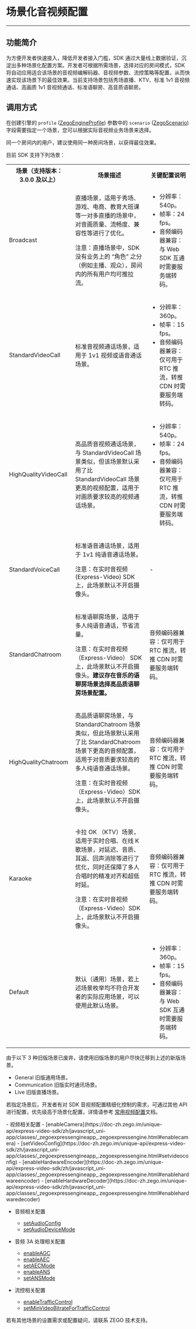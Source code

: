 # 场景化音视频配置

- - -

## 功能简介

为方便开发者快速接入，降低开发者接入门槛，SDK 通过大量线上数据验证，沉淀出多种场景化配置方案。开发者可根据所需场景，选择对应的房间模式，SDK 将自动应用适合该场景的音视频编解码器、音视频参数、流控策略等配置，从而快速实现该场景下的最佳效果。当前支持场景包括秀场直播、KTV、标准 1v1 音视频通话、高画质 1v1 音视频通话、标准语聊房、高音质语聊房。

## 调用方式

在创建引擎的 `profile` ([ZegoEngineProfile](https://doc-zh.zego.im/unique-api/express-video-sdk/zh/javascript_uni-app/classes/_zegoexpressdefines_.zegoengineprofile.html#scenario)) 参数中的 `scenario` ([ZegoScenario](https://doc-zh.zego.im/unique-api/express-video-sdk/zh/javascript_uni-app/enums/_zegoexpressdefines_.zegoscenario.html)) 字段需要指定一个场景，您可以根据实际音视频业务场景来选择。

<Warning title="注意">


同一个房间内的用户，建议使用同一种房间场景，以获得最佳效果。

</Warning>



目前 SDK 支持下列场景：

<table>
  
<tbody><tr>
<th>场景（支持版本：3.0.0 及以上）</th>
<th>场景描述</th>
<th>关键配置说明</th>
</tr>
<tr>
<td>Broadcast</td>
<td>
<p>直播场景，适用于秀场、游戏、电商、教育大班课等一对多直播的场景中，对音画质量、流畅度、兼容性等进行了优化。</p>
<p>注意：直播场景中，SDK 没有业务上的 “角色” 之分（例如主播、观众），房间内的所有用户均可推拉流。</p>
</td>
<td><ul><li>分辨率：540p。</li><li>帧率：24 fps。</li><li>音频编码器兼容：与 Web SDK 互通时需要服务端转码。</li></ul></td>
</tr>
<tr>
<td>StandardVideoCall</td>
<td><p>标准音视频通话场景，适用于 1v1 视频或语音通话场景。</p></td>
<td><ul><li>分辨率：360p。</li><li>帧率：15 fps。</li><li>音频编码器兼容：仅可用于 RTC 推流，转推 CDN 时需要服务端转码。</li></ul></td>
</tr>
<tr>
<td>HighQualityVideoCall</td>
<td><p>高品质音视频通话场景，与 StandardVideoCall 场景类似，但该场景默认采用了比 StandardVideoCall 场景更高的视频配置，适用于对画质要求较高的视频通话场景。</p></td>
<td><ul><li>分辨率：540p。</li><li>帧率：24 fps。</li><li>音频编码器兼容：仅可用于 RTC 推流，转推 CDN 时需要服务端转码。</li></ul></td>
</tr>
<tr>
<td>StandardVoiceCall</td>
<td><p>标准语音通话场景，适用于 1v1 纯语音通话场景。</p><p>注意：在实时音视频 (Express-Video) SDK 上，此场景默认不开启摄像头。</p></td>
<td>-</td>
</tr>
<tr>
<td>StandardChatroom</td>
<td><p>标准语聊房场景，适用于多人纯语音通话，节省流量。</p><p>注意：在实时音视频 （Express-Video） SDK 上，此场景默认不开启摄像头。<b>建议存在音乐的语聊房场景选择高品质语聊房场景配置。 </b></p></td>
<td>音频编码器兼容：仅可用于 RTC 推流，转推 CDN 时需要服务端转码。</td>
</tr>
<tr>
<td>HighQualityChatroom</td>
<td><p>高品质语聊房场景，与 StandardChatroom 场景类似，但此场景默认采用了比 StandardChatroom 场景下更高的音频配置，适用于对音质要求较高的多人纯语音通话场景。</p><p>注意：在实时音视频 （Express-Video）SDK 上，此场景默认不开启摄像头。</p></td>
<td>音频编码器兼容：仅可用于 RTC 推流，转推 CDN 时需要服务端转码。</td>
</tr>
<tr>
<td>Karaoke</td>
<td><p>卡拉 OK （KTV）场景，适用于实时合唱、在线 K 歌场景，对延迟、音质、耳返、回声消除等进行了优化，同时还保障了多人合唱时的精准对齐和超低时延。</p><p>注意：在实时音视频（Express-Video）SDK 上，此场景默认不开启摄像头。</p></td>
<td>音频编码器兼容：仅可用于 RTC 推流，转推 CDN 时需要服务端转码。</td>
</tr>
<tr>
<td>Default</td>
<td><p>默认（通用）场景，若上述场景枚举均不符合开发者的实际应用场景，可以使用此默认场景。</p></td>
<td><ul><li>分辨率：360p。</li><li>帧率：15 fps。</li><li>音频编码器兼容：与 Web SDK 互通时需要服务端转码。</li></ul></td>
</tr>
</tbody></table>




<Accordion title="另外 SDK 还提供 3 种旧版场景，仅适用于从 Express v3.0.0 以前的 SDK 版本升级的用户。" defaultOpen="false">
<Warning title="注意">



由于以下 3 种旧版场景已废弃，请使用旧版场景的用户尽快迁移到上述的新版场景。

</Warning>



- General 旧版通用场景。
- Communication 旧版实时通讯场景。
- Live 旧版直播场景。
</Accordion>


若指定场景后，开发者有对 SDK 音视频配置精细化控制的需求，可通过其他 API 进行配置，优先级高于场景化配置，详情请参考 [常用视频配置](https://doc-zh.zego.im/article/10406)文档。

<Accordion title="可进行精细化配置的 API 接口" defaultOpen="false">
- 视频相关配置
  - [enableCamera](https://doc-zh.zego.im/unique-api/express-video-sdk/zh/javascript_uni-app/classes/_zegoexpressengineapp_.zegoexpressengine.html#enablecamera)
  - [setVideoConfig](https://doc-zh.zego.im/unique-api/express-video-sdk/zh/javascript_uni-app/classes/_zegoexpressengineapp_.zegoexpressengine.html#setvideoconfig)
  - [enableHardwareEncoder](https://doc-zh.zego.im/unique-api/express-video-sdk/zh/javascript_uni-app/classes/_zegoexpressengineapp_.zegoexpressengine.html#enablehardwareencoder)
  - [enableHardwareDecoder](https://doc-zh.zego.im/unique-api/express-video-sdk/zh/javascript_uni-app/classes/_zegoexpressengineapp_.zegoexpressengine.html#enablehardwaredecoder)

- 音频相关配置
  - [setAudioConfig](https://doc-zh.zego.im/unique-api/express-video-sdk/zh/javascript_uni-app/classes/_zegoexpressengineapp_.zegoexpressengine.html#setaudioconfig)
  - [setAudioDeviceMode](https://doc-zh.zego.im/unique-api/express-video-sdk/zh/javascript_uni-app/classes/_zegoexpressengineapp_.zegoexpressengine.html#setaudiodevicemode)

- 音频 3A 处理相关配置
  - [enableAGC](https://doc-zh.zego.im/unique-api/express-video-sdk/zh/javascript_uni-app/classes/_zegoexpressengineapp_.zegoexpressengine.html#enableagc)
  - [enableAEC](https://doc-zh.zego.im/unique-api/express-video-sdk/zh/javascript_uni-app/classes/_zegoexpressengineapp_.zegoexpressengine.html#enableaec)
  - [setAECMode](https://doc-zh.zego.im/unique-api/express-video-sdk/zh/javascript_uni-app/classes/_zegoexpressengineapp_.zegoexpressengine.html#setaecmode)
  - [enableANS](https://doc-zh.zego.im/unique-api/express-video-sdk/zh/javascript_uni-app/classes/_zegoexpressengineapp_.zegoexpressengine.html#enableans)
  - [setANSMode](https://doc-zh.zego.im/unique-api/express-video-sdk/zh/javascript_uni-app/classes/_zegoexpressengineapp_.zegoexpressengine.html#setansmode)

- 流控相关配置
  - [enableTrafficControl](https://doc-zh.zego.im/unique-api/express-video-sdk/zh/javascript_uni-app/classes/_zegoexpressengineapp_.zegoexpressengine.html#enabletrafficcontrol)
  - [setMinVideoBitrateForTrafficControl](https://doc-zh.zego.im/unique-api/express-video-sdk/zh/javascript_uni-app/classes/_zegoexpressengineapp_.zegoexpressengine.html#setminvideobitratefortrafficcontrol)
</Accordion>

<Warning title="注意">


若有其他场景的设置需求或配置疑问，请联系 ZEGO 技术支持。

</Warning>


